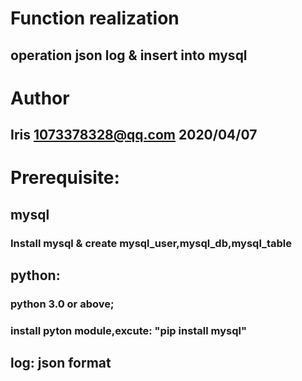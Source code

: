 # Function realization
## operation json log & insert into mysql
# Author
## Iris <1073378328@qq.com> 2020/04/07
# Prerequisite:
## mysql
### Install mysql & create mysql_user,mysql_db,mysql_table
## python: 
### python 3.0 or above; 
### install pyton module,excute: "pip install mysql"
## log: json format
